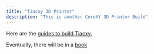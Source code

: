 ```yaml
---
title: "Tiacxy 3D Printer"
description: "This is another CoreXY 3D Printer Build"
---
```



Here are the [guides to build Tiacxy.](http://tiacxy.eu/guides)

Eventually, there will be in a [book](https://book.tiacxy.eu)

​
